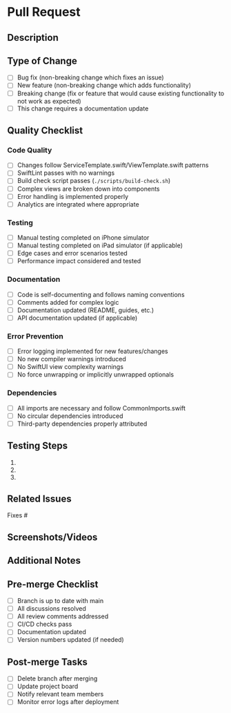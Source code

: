 # Pull Request

## Description
<!-- Describe your changes in detail -->

## Type of Change
<!-- Mark relevant items with an x -->
- [ ] Bug fix (non-breaking change which fixes an issue)
- [ ] New feature (non-breaking change which adds functionality)
- [ ] Breaking change (fix or feature that would cause existing functionality to not work as expected)
- [ ] This change requires a documentation update

## Quality Checklist
<!-- Mark completed items with an x -->

### Code Quality
- [ ] Changes follow ServiceTemplate.swift/ViewTemplate.swift patterns
- [ ] SwiftLint passes with no warnings
- [ ] Build check script passes (`./scripts/build-check.sh`)
- [ ] Complex views are broken down into components
- [ ] Error handling is implemented properly
- [ ] Analytics are integrated where appropriate

### Testing
- [ ] Manual testing completed on iPhone simulator
- [ ] Manual testing completed on iPad simulator (if applicable)
- [ ] Edge cases and error scenarios tested
- [ ] Performance impact considered and tested

### Documentation
- [ ] Code is self-documenting and follows naming conventions
- [ ] Comments added for complex logic
- [ ] Documentation updated (README, guides, etc.)
- [ ] API documentation updated (if applicable)

### Error Prevention
- [ ] Error logging implemented for new features/changes
- [ ] No new compiler warnings introduced
- [ ] No SwiftUI view complexity warnings
- [ ] No force unwrapping or implicitly unwrapped optionals

### Dependencies
- [ ] All imports are necessary and follow CommonImports.swift
- [ ] No circular dependencies introduced
- [ ] Third-party dependencies properly attributed

## Testing Steps
<!-- List steps to test your changes -->
1. 
2. 
3. 

## Related Issues
<!-- Link to related issues -->
Fixes #

## Screenshots/Videos
<!-- If applicable, add screenshots or videos -->

## Additional Notes
<!-- Add any other context about the PR here -->

## Pre-merge Checklist
- [ ] Branch is up to date with main
- [ ] All discussions resolved
- [ ] All review comments addressed
- [ ] CI/CD checks pass
- [ ] Documentation updated
- [ ] Version numbers updated (if needed)

## Post-merge Tasks
- [ ] Delete branch after merging
- [ ] Update project board
- [ ] Notify relevant team members
- [ ] Monitor error logs after deployment
